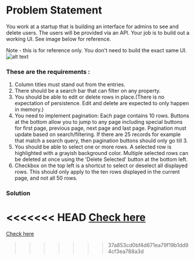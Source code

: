 # Problem Statement
You work at a startup that is building an interface for admins to see and delete users. The users will be provided via an API. Your job is to build out a working UI. See image below for reference.

Note - this is for reference only. You don't need to build the exact same UI.
![alt text](https://www.geektrust.com/assets/images/adminUIProbableUsersTable.png)

### These are the requirements :

1. Column titles must stand out from the entries.
2. There should be a search bar that can filter on any property.
3. You should be able to edit or delete rows in place.(There is no expectation of persistence. Edit and delete are expected to only happen in memory.)
4. You need to implement pagination: Each page contains 10 rows. Buttons at the bottom allow you to jump to any page including special buttons for first page, previous page, next page and last page. Pagination must update based on search/filtering. If there are 25 records for example that match a search query, then pagination buttons should only go till 3.
5. You should be able to select one or more rows. A selected row is highlighted with a grayish background color. Multiple selected rows can be deleted at once using the 'Delete Selected' button at the bottom left.
6. Checkbox on the top left is a shortcut to select or deselect all displayed rows. This should only apply to the ten rows displayed in the current page, and not all 50 rows.

### Solution
<<<<<<< HEAD
[Check here](https://anirudh-adminui.netlify.app/)
=======
[Check here](https://anirudh-adminui.netlify.app/)
>>>>>>> 37a853cd0bf4d671ea79f19b1dd94cf3ea788a3d
